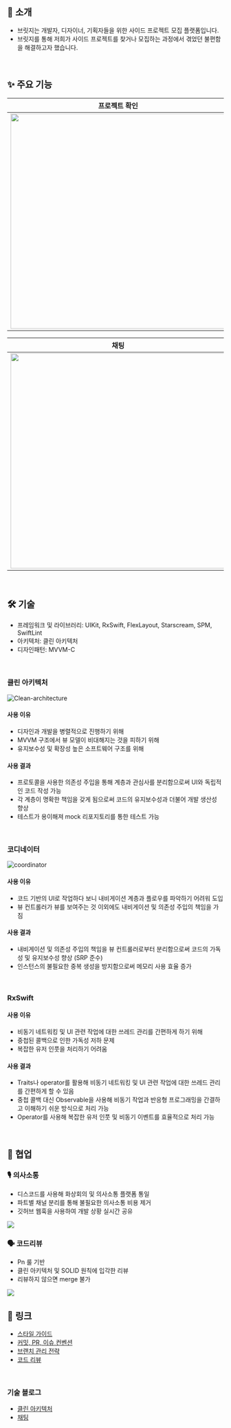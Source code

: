 ## 🙌 소개
- 브릿지는 개발자, 디자이너, 기획자들을 위한 사이드 프로젝트 모집 플랫폼입니다.
- 브릿지를 통해 저희가 사이드 프로젝트를 찾거나 모집하는 과정에서 겪었던 불편함을 해결하고자 했습니다.

</br>

## ✨ 주요 기능
|프로젝트 확인|프로젝트 상세|프로젝트 관리|
|---|---|---|
|<img height ="500" src="https://github.com/bridge0813/bridge-ios/assets/65343417/5301881a-7803-4050-9767-c82e874b98ba">|<img height ="500" src="https://github.com/bridge0813/bridge-ios/assets/65343417/c8918e94-32c0-4b5a-b3c1-056ef9f7d666">|<img height ="500" src="https://github.com/bridge0813/bridge-ios/assets/65343417/92c0b1ba-1390-4f9c-b479-31a891e871f1">

|채팅|채팅방|마이페이지|
|---|---|---|
|<img height ="500" src="https://github.com/bridge0813/bridge-ios/assets/65343417/733551b2-aca1-48e8-ae18-ed28ee073099">|<img height ="500" src="https://github.com/bridge0813/bridge-ios/assets/65343417/8733967d-ddaa-4841-a21d-2c0d40b863cb">|<img height ="500" src="https://github.com/bridge0813/bridge-ios/assets/65343417/bb31a2a3-7ba7-47e3-8937-8aa1ae9437eb">|

</br>

## 🛠️ 기술
- 프레임워크 및 라이브러리: UIKit, RxSwift, FlexLayout, Starscream, SPM, SwiftLint
- 아키텍처: 클린 아키텍처
- 디자인패턴: MVVM-C

</br>

### 클린 아키텍처
<img alt="Clean-architecture" src="https://github.com/bridge0813/bridge-ios/assets/65343417/716863c5-c30d-4785-b7eb-5706775be58d">

#### 사용 이유
- 디자인과 개발을 병렬적으로 진행하기 위해
- MVVM 구조에서 뷰 모델이 비대해지는 것을 피하기 위해
- 유지보수성 및 확장성 높은 소프트웨어 구조를 위해

#### 사용 결과
- 프로토콜을 사용한 의존성 주입을 통해 계층과 관심사를 분리함으로써 UI와 독립적인 코드 작성 가능
- 각 계층이 명확한 책임을 갖게 됨으로써 코드의 유지보수성과 더불어 개발 생산성 향상
- 테스트가 용이해져 mock 리포지토리를 통한 테스트 가능

</br>

### 코디네이터
<img alt="coordinator" src="https://github.com/bridge0813/bridge-ios/assets/65343417/8d1e14e4-6cd3-4054-8278-af6876e1619e">

#### 사용 이유
- 코드 기반의 UI로 작업하다 보니 내비게이션 계층과 플로우를 파악하기 어려워 도입
- 뷰 컨트롤러가 뷰를 보여주는 것 이외에도 내비게이션 및 의존성 주입의 책임을 가짐

#### 사용 결과
- 내비게이션 및 의존성 주입의 책임을 뷰 컨트롤러로부터 분리함으로써 코드의 가독성 및 유지보수성 향상 (SRP 준수)
- 인스턴스의 불필요한 중복 생성을 방지함으로써 메모리 사용 효율 증가   

</br>

### RxSwift
#### 사용 이유
- 비동기 네트워킹 및 UI 관련 작업에 대한 쓰레드 관리를 간편하게 하기 위해
- 중첩된 콜백으로 인한 가독성 저하 문제
- 복잡한 유저 인풋을 처리하기 어려움

#### 사용 결과
- Traits나 operator를 활용해 비동기 네트워킹 및 UI 관련 작업에 대한 쓰레드 관리를 간편하게 할 수 있음
- 중첩 콜백 대신 Observable을 사용해 비동기 작업과 반응형 프로그래밍을 간결하고 이해하기 쉬운 방식으로 처리 가능
- Operator를 사용해 복잡한 유저 인풋 및 비동기 이벤트를 효율적으로 처리 가능

</br>

## 🤝 협업
### 🎙️ 의사소통
- 디스코드를 사용해 화상회의 및 의사소통 플랫폼 통일
- 파트별 채널 분리를 통해 불필요한 의사소통 비용 제거
- 깃허브 웹훅을 사용하여 개발 상황 실시간 공유
<img src="https://github.com/bridge0813/bridge-ios/assets/65343417/f8e49ee1-921c-4767-a6a6-cf3afba68a24">

</br>

### 🗣️ 코드리뷰
- Pn 룰 기반
- 클린 아키텍처 및 SOLID 원칙에 입각한 리뷰
- 리뷰하지 않으면 merge 불가
<img src="https://github.com/bridge0813/bridge-ios/assets/65343417/520d3a0a-bdf1-47b4-b581-1862f3950b40">

</br>

## 🔗 링크
- [스타일 가이드](https://hoyunjung.notion.site/Swift-Style-Guide-e5aba08128de4571a006d84bf3716f2f?pvs=4)
- [커밋, PR, 이슈 컨벤션](https://hoyunjung.notion.site/GitHub-Conventions-bb47b76884c24b21847181c76d562c7d?pvs=4)
- [브랜치 관리 전략](https://hoyunjung.notion.site/3fb05482da58416ab8984ff8420a67d8?pvs=4)
- [코드 리뷰](https://hoyunjung.notion.site/e7fb35cf50de454ca4ea6646d7c41095?pvs=4)

</br>

### 기술 블로그
- [클린 아키텍처](https://velog.io/@stemmmm/클린-아키텍처-도입기)
- [채팅](https://velog.io/@stemmmm/웹소켓과-STOMP를-사용한-채팅-개발#어려웠던-점)
